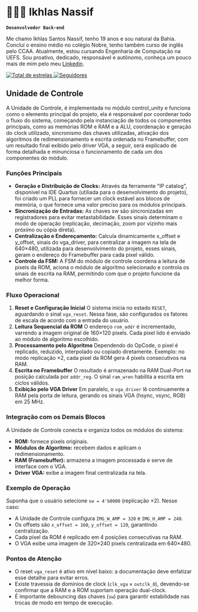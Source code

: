 # 👩🏻‍💻 Ikhlas Nassif

**`Desenvolvedor Back-end`**

Me chamo Ikhlas Santos Nassif, tenho 19 anos e sou natural da Bahia. Concluí o ensino médio no colégio Nobre, tenho também curso de inglês pelo CCAA. Atualmente, estou cursando Engenharia de Computação na UEFS. Sou proativo, dedicado, responsável e autônomo, conheça um pouco mais de mim pelo meu [Linkedin](https://www.linkedin.com/in/ikhlasnassif/).

<p align="left">
    <a href="https://github.com/isnassif?tab=repositories&sort=stargazers">
        <img 
            alt="Total de estrelas" 
            title="Total de estrelas GitHub" 
            src="https://custom-icon-badges.demolab.com/github/stars/isnassif?color=55960c&style=for-the-badge&labelColor=488207&logo=star&label=estrelas"
        />
    </a>
    <a href="https://github.com/isnassif?tab=followers">
        <img 
            alt="Seguidores" 
            title="Me siga no GitHub" 
            src="https://custom-icon-badges.demolab.com/github/followers/isnassif?color=236ad3&labelColor=1155ba&style=for-the-badge&logo=github&label=Seguidores&logoColor=white"
        />
    </a>
</p>

<h2 id="control">Unidade de Controle</h2>
<p>
A Unidade de Controle, é implementada no módulo control_unity e funciona como o elemento principal do projeto, ela é responsável por coordenar todo o fluxo do sistema, começando pela instanciação de todos os componentes principais, como as memórias ROM e RAM e a ALU, coordenação e geração do clock utilizado, sincronismo das chaves utilizadas, ativação dos algoritmos de redimensionamento e escrita ordenada no Framebuffer, com um resultado final exibido pelo driver VGA, a seguir, será explicado de forma detalhada e minunciosa o funcionamento de cada um dos componentes do módulo.
</p>

<h3>Funções Principais</h3>
<ul>
  <li><strong>Geração e Distribuição de Clocks:</strong>  
      Através da ferramente "IP catalog", disponível na IDE Quartus (utiliada para o desenvolvimento do projeto), foi criado um PLL para fornecer um clock estável aos blocos de memória, o que fornece uma valor preciso para os módulos principais.</li>
  <li><strong>Sincronização de Entradas:</strong>  
      As chaves sw são sincronizadas em registradores para evitar metastabilidade. Esses sinais determinam o modo de operação (replicação, decimação, zoom por vizinho mais próximo ou cópia direta).</li>
  <li><strong>Centralização e Endereçamento:</strong>  
      Calcula dinamicamente x_offset e y_offset, sinais do vga_driver, para centralizar a imagem na tela de 640×480, utilizada para desenvolvimento do projeto, esses sinais, geram o endereço do Framebuffer para cada pixel válido.</li>
  <li><strong>Controle da FSM:</strong>  
      A FSM do módulo de controle coordena a leitura de pixels da ROM, aciona o módulo de algoritmo selecionado e controla os sinais de escrita na RAM, permitindo com que o projeto funcione da melhor forma.</li>
</ul>

<h3>Fluxo Operacional</h3>
<ol>
  <li><strong>Reset e Configuração Inicial</strong>  
      O sistema inicia no estado <code>RESET</code>, aguardando o sinal <code>vga_reset</code>. Nessa fase, são configurados os fatores de escala de acordo com a entrada do usuário.</li>
  <li><strong>Leitura Sequencial da ROM</strong>  
      O endereço <code>rom_addr</code> é incrementado, varrendo a imagem original de 160×120 pixels. Cada pixel lido é enviado ao módulo de algoritmo escolhido.</li>
  <li><strong>Processamento pelo Algoritmo</strong>  
      Dependendo do OpCode, o pixel é replicado, reduzido, interpolado ou copiado diretamente.  
      Exemplo: no modo replicação ×2, cada pixel da ROM gera 4 pixels consecutivos na RAM.</li>
  <li><strong>Escrita no Framebuffer</strong>  
      O resultado é armazenado na RAM Dual-Port na posição calculada por <code>addr_reg</code>. O sinal <code>ram_wren</code> habilita a escrita em ciclos válidos.</li>
  <li><strong>Exibição pelo VGA Driver</strong>  
      Em paralelo, o <code>vga_driver</code> lê continuamente a RAM pela porta de leitura, gerando os sinais VGA (hsync, vsync, RGB) em 25&nbsp;MHz.</li>
</ol>

<h3>Integração com os Demais Blocos</h3>
<p>
A Unidade de Controle conecta e organiza todos os módulos do sistema:
</p>
<ul>
  <li><strong>ROM:</strong> fornece pixels originais.</li>
  <li><strong>Módulos de Algoritmo:</strong> recebem dados e aplicam o redimensionamento.</li>
  <li><strong>RAM (Framebuffer):</strong> armazena a imagem processada e serve de interface com o VGA.</li>
  <li><strong>Driver VGA:</strong> exibe a imagem final centralizada na tela.</li>
</ul>

<h3>Exemplo de Operação</h3>
<p>
Suponha que o usuário selecione <code>sw = 4'b0000</code> (replicação ×2).  
Nesse caso:
</p>
<ul>
  <li>A Unidade de Controle configura <code>IMG_W_AMP = 320</code> e <code>IMG_H_AMP = 240</code>.</li>
  <li>Os offsets são <code>x_offset = 160</code>, <code>y_offset = 120</code>, garantindo centralização.</li>
  <li>Cada pixel da ROM é replicado em 4 posições consecutivas na RAM.</li>
  <li>O VGA exibe uma imagem de 320×240 pixels centralizada em 640×480.</li>
</ul>

<h3>Pontos de Atenção</h3>
<ul>
  <li>O reset <code>vga_reset</code> é ativo em nível baixo: a documentação deve enfatizar esse detalhe para evitar erros.</li>
  <li>Existe travessia de domínios de clock (<code>clk_vga</code> × <code>outclk_0</code>), devendo-se confirmar que a RAM e a ROM suportam operação dual-clock.</li>
  <li>É importante debouncing das chaves (<code>sw</code>) para garantir estabilidade nas trocas de modo em tempo de execução.</li>
</ul>

